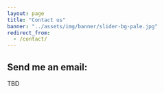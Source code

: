```yaml
---
layout: page
title: "Contact us"
banner: "../assets/img/banner/slider-bg-pale.jpg"
redirect_from:
  - /contact/
---
```



## Send me an email:
TBD
<!--
<div class="form-group">
	<form action="https://formspree.io/f/mleolaen" method="POST">
		<input type="text" name="_name" class="form-control" placeholder="Your Name" required />
		<input type="email" name="_replyto" class="form-control" placeholder="Email Address" required />
		<input type="text" name="_subject" class="form-control" placeholder="Subject" required />
		<textarea class="form-control" name="Message" rows="3" placeholder="Your Message" required></textarea>
		<button class="btn btn-default" type="submit">Send Message</button>
    </form>
</div>

## Subscribe to our mailing list to hear about weekly workshops

<div class="form-group">
	<form action="https://formspree.io/f/mleolaen" method="POST">
		<div class="form-group">
			<input type='hidden' name='_subscribe' value='subscribe'/>
			<input type='text' class="form-control" name='_email' placeholder="Email" required/>
			<button class="btn btn-default" type='submit'>Subscribe</button>
		</div>
	</form>
</div>
-->

